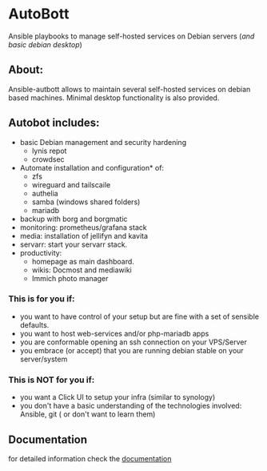 # AutoBott
Ansible playbooks to manage self-hosted services on Debian servers  (_and basic debian desktop_)

## About:

Ansible-autbott allows to maintain several self-hosted services on debian based machines.
Minimal desktop functionality is also provided.

## Autobot includes:
* basic Debian management and security hardening
    * lynis repot
    * crowdsec
* Automate installation and configuration* of:
    * zfs
    * wireguard and tailscaile
    * authelia
    * samba (windows shared folders)
    * mariadb
* backup with borg and borgmatic
* monitoring: prometheus/grafana stack
* media: installation of jellifyn and kavita
* servarr: start your servarr stack.
* productivity:
    * homepage as main dashboard.
    * wikis: Docmost and mediawiki
    * Immich photo manager


### This is for you if:
* you want to have control of your setup but are fine with a set of sensible defaults.
* you want to host web-services and/or php-mariadb apps
* you are conformable opening an ssh connection on your VPS/Server
* you embrace (or accept) that you are running debian stable on your server/system

### This is NOT for you if:
* you want a Click UI to setup your infra (similar to synology)
* you don't have a basic understanding of the technologies involved: Ansible, git ( or don't want to learn them)

## Documentation

for detailed information check the [documentation](https://ansible-autobott.github.io/docs/)